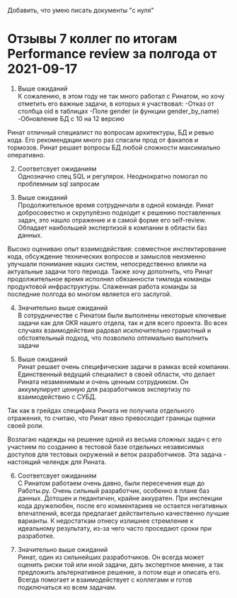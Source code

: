 Добавить, что умею писать документы "с нуля"


  
# Отзывы 7 коллег по итогам Performance review за полгода от 2021-09-17

1) Выше ожиданий  
К сожалению, в этом году не так много работал с Ринатом, но хочу отметить его важные задачи, в которых я участвовал:
-Отказ от столбца oid в таблицах
-Поле gender (и функции gender_by_name)
-Обновление БД с 10 на 12 версию

Ринат отличный специалист по вопросам архитектуры, БД и ревью кода. Его рекомендации много раз спасали прод от факапов и тормозов. Ринат решает вопросы БД любой сложности максимально оперативно. 


2) Соответсвует ожиданиям  
Однозначно спец SQL и регулярок. Неоднократно помогал по проблемным sql запросам


3) Выше ожиданий  
Продолжительное время сотрудничали в одной команде. Ринат добросовестно и скрупулёзно подходит к решению поставленных задач, это нашло отражение и в самой форме его self-review. Обладает наибольшей экспертизой в компании в области баз данных.

Высоко оцениваю опыт взаимодействия: совместное инспектирование кода, обсуждение технических вопросов и замыслов неизменно улучшали понимание наших систем, непосредственно влияли на актуальные задачи того периода. Также хочу дополнить, что Ринат продолжительное время исполнял обязанности тимлида команды продуктовой инфраструктуры. Слаженная работа команды за последние полгода во многом является его заслугой.


4) Значительно выше ожиданий  
В сотрудничестве с Ринатом были выполнены некоторые ключевые задачи как для OKR нашего отдела, так и для всего проекта. Во всех случаях взаимодействия радовал исключительно грамотный и обстоятельный подход, что позволило оптимально выполнить задачи


5) Выше ожиданий  
Ринат решает очень специфические задачи в рамках всей компании. Единственный ведущий специалист в своей области, что делает Рината незаменимым и очень ценным сотрудником.
Он аккумулирует ценную для разработчиков экспертизу по взаимодействию с СУБД. 

Так как в грейдах специфика Рината не получила отдельного отражения, то считаю, что Ринат явно превосходит границы оценки своей роли. 

Возлагаю надежды на решение одной из весьма сложных задач с его участием по созданию в тестовой базе отдельных независимых доступов для тестовых окружений и веток разработчиков. Эта задача - настоящий челендж для Рината.


6) Соответсвует ожиданиям  
С Ринатом работаем очень давно, были пересечения еще до Работы.ру. Очень сильный разработчик, особенно в плане баз данных. Дотошен и педантичен, крайне аккуратен. При инспекции кода дружелюбен, после его комментариев не остается негативных впечатлений, всегда предлагает действительно качественно лучшие варианты. К недостаткам отнесу излишнее стремление к идеальному результату, из-за чего часто проседают сроки при разработке. 


7) Значительно выше ожиданий  
Ринат, один из сильнейших разработчиков. Он всегда может оценить риски той или иной задачи, дать экспертное мнение, а так предложить альтернативное решение, а потом еще и описать его. Всегда помогает и взаимодействует с коллегами и готов подключаться ко всем задачам.
